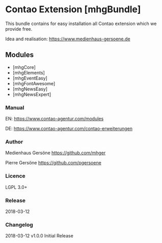 # Contao Extension [mhgBundle]

This bundle contains for easy installation all Contao extension which we provide free.

Idea and realisation: <https://www.medienhaus-gersoene.de>


## Modules
- [mhgCore]
- [mhgElements]
- [mhgEventEasy]
- [mhgFontAwesome]
- [mhgNewsEasy]
- [mhgNewsExpert]


### Manual
EN: <https://www.contao-agentur.com/modules>

DE: <https://www.contao-agentur.com/contao-erweiterungen>


### Author
Medienhaus Gersöne <https://github.com/mhger>

Pierre Gersöne <https://github.com/pgersoene> 


### Licence
LGPL 3.0+


### Release
2018-03-12


### Changelog

2018-03-12 v1.0.0 Initial Release